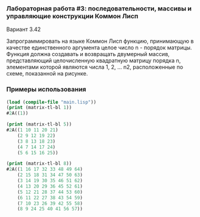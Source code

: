 ### Лабораторная работа #3: последовательности, массивы и управляющие конструкции Коммон Лисп ###

Вариант 3.42

Запрограммировать на языке Коммон Лисп функцию, принимающую в качестве единственного аргумента целое число n - порядок матрицы. Функция должна создавать и возвращать двумерный массив, представляющий целочисленную квадратную матрицу порядка n, элементами которой являются числа 1, 2, ... n2, расположенные по схеме, показанной на рисунке.


### Примеры использования ###
```lisp
(load (compile-file "main.lisp"))
(print (matrix-tl-bl 1))
#2A((1))

(print (matrix-tl-bl 5))
#2A((1 10 11 20 21)
    (2 9 12 19 22)
    (3 8 13 18 23)
    (4 7 14 17 24)
    (5 6 15 16 25)) 

(print (matrix-tl-bl 8))
#2A((1 16 17 32 33 48 49 64)
    (2 15 18 31 34 47 50 63)
    (3 14 19 30 35 46 51 62)
    (4 13 20 29 36 45 52 61)
    (5 12 21 28 37 44 53 60)
    (6 11 22 27 38 43 54 59)
    (7 10 23 26 39 42 55 58)
    (8 9 24 25 40 41 56 57))
```
